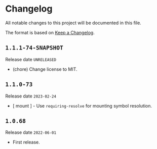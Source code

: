 # Changelog

All notable changes to this project will be documented in this file.

The format is based on [Keep a Changelog](https://keepachangelog.com/en/1.0.0/).

## `1.1.1-74-SNAPSHOT`

Release date `UNRELEASED`

- (chore) Change license to MIT.

## `1.1.0-73`

Release date `2023-02-24`

* [ mount ] - Use `requiring-resolve` for mounting symbol resolution.

## `1.0.68`

Release date `2022-06-01`

- First release.
